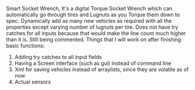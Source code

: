 Smart Socket Wrench, It's a digital Torque Socket Wrench which can automatically go through tires and Lugnuts as you Torque them down to spec.
Dynamically add as many new vehicles as required with all the properties except varying number of lugnuts per tire.
Does not have try catches for all inputs because that would make the line count much higher than it is.
Still being commented.
Things that I will work on after finishing basic functions:
1. Adding try catches to all input fields
2. Having a Screen interface (such as gui) instead of command line
3. Xml for saving vehicles instead of arraylists, since they are volatile as of now
4. Actual sensors
